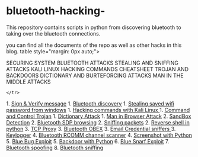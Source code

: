 # bluetooth-hacking-
This repository contains scripts in python from discovering bluetooth to taking over the bluetooth connections.

you can find all the documents of the repo as well as other hacks in this blog.
table style="margin: 0px auto;">
<thead>
    <tr>
        <th>SECURING SYSTEM</th>
        <th>BLUETOOTH ATTACKS</th>
        <th>STEALING AND SNIFFING ATTACKS</th>
        <th>KALI LINUX HACKING COMMANDS CHEATSHEET</th>
        <th>TROJAN AND BACKDOORS</th>
        <th>DICTIONARY AND BURTEFORCING ATTACKS</th>
        <th>MAN IN THE MIDDLE ATTACKS</th>

    </tr>
</thead>
<tbody>
<tr>
    <td>1. <a href='https://www.codexpace.in/2021/10/signverify.html'>Sign & Verify message</a></td>
    <td>1. <a href="https://www.codexpace.in/2022/07/bluetooth-scanner-with-python.html">Bluetooth discovery</a></td>
    <td>1. <a href="https://www.codexpace.in/2022/06/stealing-wifi-passwords-with-python.html">Stealing saved wifi password from windows</a></td>
    <td>1. <a href="https://www.codexpace.in/2022/02/hacking-with-kali-cheatsheet.html">Hacking commands with Kali Linux </a></td>
    <td>1. <a href='https://www.codexpace.in/2021/11/command-control-trojan-with-python.html'>Command and Control Trojan</a></td>
    <td>1. <a href="https://www.codexpace.in/2022/03/dictionary-attacks.html">Dictionary Attack</a></td>
    <td>1. <a href="https://www.codexpace.in/2022/03/man-in-browser.html">Man in Browser Attack</a></td>


</tr>
<tr>
    <td>2. <a href='https://www.codexpace.in/2022/02/sandbox-detection.html'>SandBox Detection</a></td>
    <td>2. <a href="https://www.codexpace.in/2022/07/sdpservice-discovery-protocol-browser.html">Bluetooth SDP browsing</a></td>
    <td>2. <a href="https://www.codexpace.in/2022/04/sniffer-with-no-filter.html">Sniffing packets</a></td>
    <td></td>
    <td>2. <a href="https://www.codexpace.in/2022/06/revershell-with-python.html">Reverse shell in python</a></td>

</tr>
<tr>
    <td>3. <a href='https://www.codexpace.in/2022/03/tcp-proxy.html'>TCP Proxy</a></td>
    <td>3. <a href="https://www.codexpace.in/2022/07/obex-object-exchange.html">Bluetooth OBEX</a></td>
    <td>3. <a href="https://www.codexpace.in/2022/04/sniffer-for-email-credentials.html">Email Credential sniffers </a></td>
    <td></td>
    <td>3. <a href='https://www.codexpace.in/2021/11/python-keylogger.html'>Keylogger</a></td>

</tr>
<tr>
    <td></td>
    <td>4. <a href="https://www.codexpace.in/2022/07/rcomm-channel-scanner.html">Bluetooth RCOMM channel scanner</a></td>
    <td></td>
    <td></td>
    <td>4. <a href='https://www.codexpace.in/2022/01/screenshot-with-python.html'>Screenshot with Python</a></td>

</tr>
<tr>
    <td></td>
    <td>5. <a href="https://www.codexpace.in/2022/07/blue-bug-exploit.html">Blue Bug Exploit</a></td>
    <td></td>
    <td></td>
    <td>5. <a href='https://www.codexpace.in/2022/06/revershell-with-python.html'>Backdoor with Python</a></td>

</tr>
<tr>
    <td></td>
    <td>6. <a href="https://www.codexpace.in/2022/07/blue-snarf-exploit.html">Blue Snarf Exploit</a></td>
</tr>
<tr>
    <td></td>
    <td>7. <a href="https://www.codexpace.in/2022/07/bluetooth-spoofing.html">Bluetooth spoofing</a></td>
</tr>
    <tr >
    <td></td>
    <td>8. <a href="https://www.codexpace.in/2022/07/bluetooth-sniffing.html">Bluetooth sniffing</a></td>
</tr>
    

</tbody>
</table>
